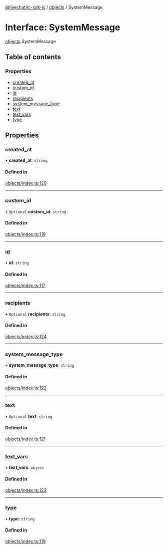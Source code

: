 [@livechat/lc-sdk-js](../README.md) / [objects](../modules/objects.md) / SystemMessage

# Interface: SystemMessage

[objects](../modules/objects.md).SystemMessage

## Table of contents

### Properties

- [created\_at](objects.SystemMessage.md#created_at)
- [custom\_id](objects.SystemMessage.md#custom_id)
- [id](objects.SystemMessage.md#id)
- [recipients](objects.SystemMessage.md#recipients)
- [system\_message\_type](objects.SystemMessage.md#system_message_type)
- [text](objects.SystemMessage.md#text)
- [text\_vars](objects.SystemMessage.md#text_vars)
- [type](objects.SystemMessage.md#type)

## Properties

### created\_at

• **created\_at**: `string`

#### Defined in

[objects/index.ts:120](https://github.com/livechat/lc-sdk-js/blob/951da85/src/objects/index.ts#L120)

___

### custom\_id

• `Optional` **custom\_id**: `string`

#### Defined in

[objects/index.ts:118](https://github.com/livechat/lc-sdk-js/blob/951da85/src/objects/index.ts#L118)

___

### id

• **id**: `string`

#### Defined in

[objects/index.ts:117](https://github.com/livechat/lc-sdk-js/blob/951da85/src/objects/index.ts#L117)

___

### recipients

• `Optional` **recipients**: `string`

#### Defined in

[objects/index.ts:124](https://github.com/livechat/lc-sdk-js/blob/951da85/src/objects/index.ts#L124)

___

### system\_message\_type

• **system\_message\_type**: `string`

#### Defined in

[objects/index.ts:122](https://github.com/livechat/lc-sdk-js/blob/951da85/src/objects/index.ts#L122)

___

### text

• `Optional` **text**: `string`

#### Defined in

[objects/index.ts:121](https://github.com/livechat/lc-sdk-js/blob/951da85/src/objects/index.ts#L121)

___

### text\_vars

• **text\_vars**: `object`

#### Defined in

[objects/index.ts:123](https://github.com/livechat/lc-sdk-js/blob/951da85/src/objects/index.ts#L123)

___

### type

• **type**: `string`

#### Defined in

[objects/index.ts:119](https://github.com/livechat/lc-sdk-js/blob/951da85/src/objects/index.ts#L119)
